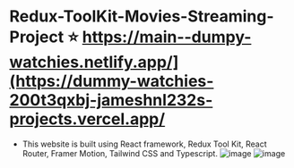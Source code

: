 # Redux-ToolKit-Movies-Streaming-Project ⭐ https://main--dumpy-watchies.netlify.app/](https://dummy-watchies-200t3qxbj-jameshnl232s-projects.vercel.app/
- This website is built using React framework, Redux Tool Kit, React Router, Framer Motion, Tailwind CSS and Typescript. 
![image](https://github.com/user-attachments/assets/1d4ca534-9aa8-4449-87c7-53fd5bd92bdd)
![image](https://github.com/user-attachments/assets/aad127a3-5832-4046-a07d-8bb307ce7f91)
